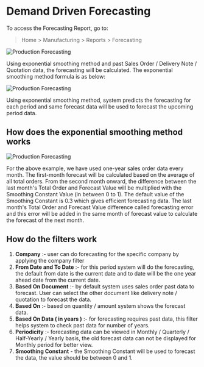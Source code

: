 <!-- add-breadcrumbs -->
# Demand Driven Forecasting

To access the Forecasting Report, go to:

> Home > Manufacturing > Reports > Forecasting

<img class="screenshot" alt="Production Forecasting" src="{{docs_base_url}}/assets/img/manufacturing/production-forecasting-using-sales-order.png">

Using exponential smoothing method and past Sales Order / Delivery Note / Quotation data, the forecasting will be calculated. The exponential smoothing method formula is as below:

<img class="screenshot" alt="Production Forecasting" src="{{docs_base_url}}/assets/img/manufacturing/exponential-smoothing-formula.png">

Using exponential smoothing method, system predicts the forecasting for each period and same forecast data will be used to forecast the upcoming period data.

## How does the exponential smoothing method works

<img class="screenshot" alt="Production Forecasting" src="{{docs_base_url}}/assets/img/manufacturing/exponential-smoothing-formula-explain.png">

For the above example, we have used one-year sales order data every month. The first-month forecast will be calculated based on the average of all total orders. From the second month onward, the difference between the last month's Total Order and Forecast Value will be multiplied with the Smoothing Constant Value (in between 0 to 1). The default value of the Smoothing Constant is 0.3 which gives efficient forecasting data. The last month's Total Order and Forecast Value difference called forecasting error and this error will be added in the same month of forecast value to calculate the forecast of the next month.

## How do the filters work

1. **Company** :- user can do forecasting for the specific company by applying the company filter
1. **From Date and To Date** :- for this period system will do the forecasting, the default from date is the current date and to date will be the one year ahead date from the current date.
1. **Based On Document** :- by default system uses sales order past data to forecast. User can select the other document like delivery note / quotation to forecast the data.
1. **Based On** :- based on quantity / amount system shows the forecast data.
1. **Based On Data ( in years )** :- for forecasting requires past data, this filter helps system to check past data for number of years.
1. **Periodicity** :- forecasting data can be viewed in Monthly / Quarterly / Half-Yearly / Yearly basis, the old forecast data can not be displayed for Monthly period for better view.
1. **Smoothing Constant** - the Smoothing Constant will be used to forecast the data, the value should be between 0 and 1.
